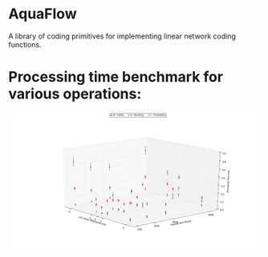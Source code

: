# AquaFlow

A library of coding primitives for implementing linear network coding functions.

# Processing time benchmark for various operations:

![Processing Times](experiments/data/diversity_new/diversity_results.png?raw=true "Title")
